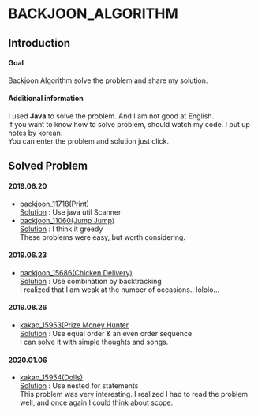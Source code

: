 # BACKJOON_ALGORITHM
## Introduction
#### Goal
Backjoon Algorithm solve the problem and share my solution.  
#### Additional information
I used **Java** to solve the problem. And I am not good at English.  
if you want to know how to solve problem, should watch my code. I put up notes by korean.  
You can enter the problem and solution just click.  


## Solved Problem
#### 2019.06.20  
- [backjoon_11718(Print)](https://www.acmicpc.net/problem/11718)   
[Solution](backjoon_11718/src/backjoon_11718/Main.java) : Use java util Scanner  
- [backjoon_11060(Jump Jump)](https://www.acmicpc.net/problem/11060)  
[Solution](backjoon_11060/src/backjoon_11060/Main.java) : I think it greedy  
These problems were easy, but worth considering.  

#### 2019.06.23  
- [backjoon_15686(Chicken Delivery)](https://www.acmicpc.net/problem/15686)  
[Solution](backjoon_15686/src/backjoon_15686/Main.java) : Use combination by backtracking  
I realized that I am weak at the number of occasions.. lololo...

#### 2019.08.26   
- [kakao_15953(Prize Money Hunter](https://www.acmicpc.net/problem/15953)  
[Solution](kakao_15953/src/kakao_15953/Main.java) : Use equal order & an even order sequence  
I can solve it with simple thoughts and songs.  

#### 2020.01.06
- [kakao_15954(Dolls)](](https://www.acmicpc.net/problem/15984))  
[Solution](kakao_15954/src/kakao_15954/Main.java) : Use nested for statements  
This problem was very interesting. I realized I had to read the problem well, and once again I could think about scope.  
